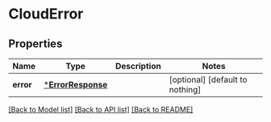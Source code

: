 # CloudError


## Properties
Name | Type | Description | Notes
------------ | ------------- | ------------- | -------------
**error** | [***ErrorResponse**](ErrorResponse.md) |  | [optional] [default to nothing]


[[Back to Model list]](../README.md#models) [[Back to API list]](../README.md#api-endpoints) [[Back to README]](../README.md)


